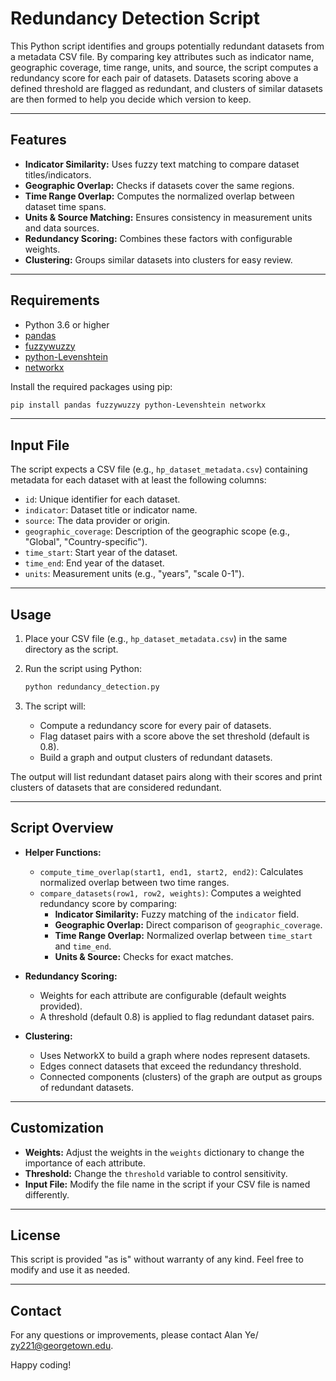 # Redundancy Detection Script

This Python script identifies and groups potentially redundant datasets from a metadata CSV file. By comparing key attributes such as indicator name, geographic coverage, time range, units, and source, the script computes a redundancy score for each pair of datasets. Datasets scoring above a defined threshold are flagged as redundant, and clusters of similar datasets are then formed to help you decide which version to keep.

---

## Features

- **Indicator Similarity:** Uses fuzzy text matching to compare dataset titles/indicators.
- **Geographic Overlap:** Checks if datasets cover the same regions.
- **Time Range Overlap:** Computes the normalized overlap between dataset time spans.
- **Units & Source Matching:** Ensures consistency in measurement units and data sources.
- **Redundancy Scoring:** Combines these factors with configurable weights.
- **Clustering:** Groups similar datasets into clusters for easy review.

---

## Requirements

- Python 3.6 or higher
- [pandas](https://pandas.pydata.org/)
- [fuzzywuzzy](https://github.com/seatgeek/fuzzywuzzy)
- [python-Levenshtein](https://pypi.org/project/python-Levenshtein/)
- [networkx](https://networkx.org/)

Install the required packages using pip:

```bash
pip install pandas fuzzywuzzy python-Levenshtein networkx
```

---

## Input File

The script expects a CSV file (e.g., `hp_dataset_metadata.csv`) containing metadata for each dataset with at least the following columns:

- `id`: Unique identifier for each dataset.
- `indicator`: Dataset title or indicator name.
- `source`: The data provider or origin.
- `geographic_coverage`: Description of the geographic scope (e.g., "Global", "Country-specific").
- `time_start`: Start year of the dataset.
- `time_end`: End year of the dataset.
- `units`: Measurement units (e.g., "years", "scale 0-1").

---

## Usage

1. Place your CSV file (e.g., `hp_dataset_metadata.csv`) in the same directory as the script.
2. Run the script using Python:

   ```bash
   python redundancy_detection.py
   ```

3. The script will:
   - Compute a redundancy score for every pair of datasets.
   - Flag dataset pairs with a score above the set threshold (default is 0.8).
   - Build a graph and output clusters of redundant datasets.

The output will list redundant dataset pairs along with their scores and print clusters of datasets that are considered redundant.

---

## Script Overview

- **Helper Functions:**
  - `compute_time_overlap(start1, end1, start2, end2)`: Calculates normalized overlap between two time ranges.
  - `compare_datasets(row1, row2, weights)`: Computes a weighted redundancy score by comparing:
    - **Indicator Similarity:** Fuzzy matching of the `indicator` field.
    - **Geographic Overlap:** Direct comparison of `geographic_coverage`.
    - **Time Range Overlap:** Normalized overlap between `time_start` and `time_end`.
    - **Units & Source:** Checks for exact matches.

- **Redundancy Scoring:**
  - Weights for each attribute are configurable (default weights provided).
  - A threshold (default 0.8) is applied to flag redundant dataset pairs.

- **Clustering:**
  - Uses NetworkX to build a graph where nodes represent datasets.
  - Edges connect datasets that exceed the redundancy threshold.
  - Connected components (clusters) of the graph are output as groups of redundant datasets.

---

## Customization

- **Weights:** Adjust the weights in the `weights` dictionary to change the importance of each attribute.
- **Threshold:** Change the `threshold` variable to control sensitivity.
- **Input File:** Modify the file name in the script if your CSV file is named differently.

---

## License

This script is provided "as is" without warranty of any kind. Feel free to modify and use it as needed.

---

## Contact

For any questions or improvements, please contact Alan Ye/ zy221@georgetown.edu.

Happy coding!
